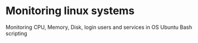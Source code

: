 # Monitoring linux systems
Monitoring CPU, Memory, Disk, login users and services in OS Ubuntu
Bash scripting
